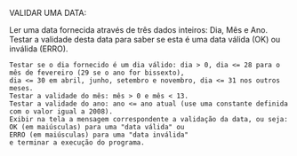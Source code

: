 VALIDAR UMA DATA:

Ler uma data fornecida através de três dados inteiros: Dia, Mês e Ano.
Testar a validade desta data para saber se esta é uma data válida (OK) ou inválida (ERRO).

    Testar se o dia fornecido é um dia válido: dia > 0, dia <= 28 para o mês de fevereiro (29 se o ano for bissexto),
    dia <= 30 em abril, junho, setembro e novembro, dia <= 31 nos outros meses.
    Testar a validade do mês: mês > 0 e mês < 13.
    Testar a validade do ano: ano <= ano atual (use uma constante definida com o valor igual a 2008).
    Exibir na tela a mensagem correspondente a validação da data, ou seja:
    OK (em maiúsculas) para uma "data válida" ou
    ERRO (em maiúsculas) para uma "data inválida"
    e terminar a execução do programa.

